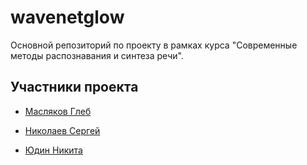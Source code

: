# wavenetglow
Основной репозиторий по проекту в рамках курса "Современные методы распознавания и синтеза речи".

## Участники проекта

* [Масляков Глеб](https://github.com/glebmaslyak)

* [Николаев Сергей](https://github.com/corvin28)

* [Юдин Никита](https://github.com/neyudin)
